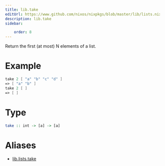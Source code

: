 ```yaml
---
title: lib.take
editUrl: https://www.github.com/nixos/nixpkgs/blob/master/lib/lists.nix#L842C5
description: lib.take
sidebar:

    order: 8
---
```


Return the first (at most) N elements of a list.

# Example

```nix
take 2 [ "a" "b" "c" "d" ]
=> [ "a" "b" ]
take 2 [ ]
=> [ ]
```

# Type

```haskell
take :: int -> [a] -> [a]
```


# Aliases

- [lib.lists.take](/nix-doc-comments/reference/lib/lists/lib-lists-take)


